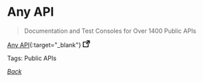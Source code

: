# Any API

> Documentation and Test Consoles for Over 1400 Public APIs

[Any API](https://www.info-site.com/doc){:target="_blank"} ![external redirect](../../img/ext-redir.png)

Tags: Public APIs

[_Back_](../)
